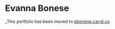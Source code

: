 # Evanna Bonese
_This portfolio has been moved to [ebonese.carrd.co](https://ebonese.carrd.co/)


<!---
_Aspiring IT Engineer, Inspiring Individual_
<br/><br/>

## Education
- Mathematics, B.S.
- Google Cybersecurity Certificate (In Progress)
- Data Science, M.S. (Coming Soon)
<br/><br/>

## Projects
### Incident Handler’s Journal
<img src="./assets/images/coming-soon.png" width="500"/>

### TryHackMe Journal
<img src="./assets/images/coming-soon.png" width="500"/>

### Vulnerable System Analysis
<img src="./assets/images/coming-soon.png" width="500"/>

### Security Audit
<img src="./assets/images/coming-soon.png" width="500"/>

### Cyber Incident Report
<img src="./assets/images/coming-soon.png" width="500"/>

### SQL Query
<img src="./assets/images/coming-soon.png" width="500"/>

<br/><br/><br/>

<p align="center">
Contact Me
</p>

<p align="center">
  <img src="assets/images/linkedin-original.svg" width="50" /> 
  <img src="assets/images/gmail.svg" width="50" />
</p>
-->
